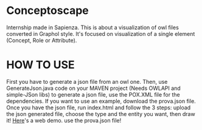 # Conceptoscape
Internship made in Sapienza. This is about a visualization of owl files converted in Graphol style.
It's focused on visualization of a single element (Concept, Role or Attribute).


# HOW TO USE
First you have to generate a json file from an owl one. Then, use GenerateJson.java code on your MAVEN project (Needs OWLAPI and simple-JSon libs) to generate a json file, use the POX.XML file for the dependencies. If you want to use an example, download the prova.json file.
Once you have the json file, run index.html and follow the 3 steps: upload the json generated file, choose the type and the entity you want, then draw it!
[Here](https://1655653.github.io/)'s a web demo. use the prova.json file!
